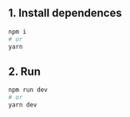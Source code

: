## 1. Install dependences

```bash
npm i
# or
yarn
```

## 2. Run

```bash
npm run dev
# or
yarn dev
```
